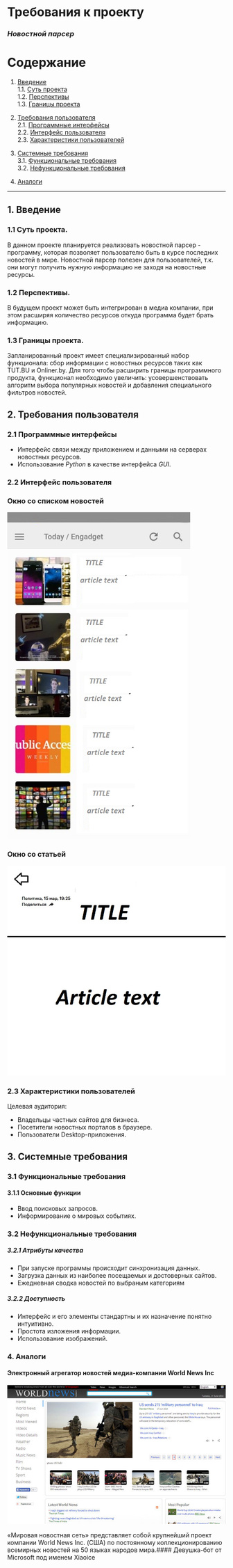 # Требования к проекту  
### *Новостной парсер*


# Содержание

 1.	[Введение](#1)   
   1.1. [Суть проекта](#1.1)    
   1.2. [Перспективы](#1.2)  
   1.3.  [Границы проекта](#1.3)  
 
 2.	[Требования пользователя](#2)   
   2.1. [Программные интерфейсы](#2.1)   
   2.2. [Интерфейс пользователя](#2.2)   
   2.3. [Характеристики пользователей](#2.3) 
   
 3.	[Системные требования](#3)    
   3.1. [Функциональные требования](#3.1)   
   3.2. [Нефункциональные требования](#3.2)   
         
 4.	[Аналоги](#4) 
 
---
##  1.	Введение <a name="1"></a>   

###     1.1	Суть проекта.<a name="1.1"></a>
В данном проекте планируется реализовать новостной парсер -  программу, которая позволяет пользователю быть в курсе последних новостей в мире. Новостной парсер полезен для пользователей, т.к. они могут получить нужную информацию не заходя на новостные ресурсы. 

###     1.2 Перспективы.<a name="1.2"></a> 
В будущем проект может быть интегрирован в медиа компании, при этом расширяя количество ресурсов откуда программа будет брать информацию.

###     1.3 Границы проекта.<a name="1.3"></a>      
Запланированный проект имеет специализированный набор функционала: сбор  информации с новостных ресурсов таких как TUT.BU и Onliner.by. Для того чтобы расширить границы программного продукта, функционал необходимо увеличить: усовершенствовать алгоритм выбора популярных новостей и добавления специального фильтров новостей.

## 2.	Требования пользователя<a name="2"></a> 

### 2.1	Программные интерфейсы<a name="2.1"></a>   
-	Интерфейс связи между приложением и данными на серверах новостных ресурсов.  
-	Использование *Python* в качестве интерфейса *GUI*. 

### 2.2	Интерфейс пользователя<a name="2.2"></a>   
### Окно со списком новостей
![alt text](https://github.com/AlexanderGumeniuk/TRiTPOProject/blob/main/Images/Ky65p6PQv0-422x750.jpg)  


### Окно со статьей 
![alt text](https://github.com/AlexanderGumeniuk/TRiTPOProject/blob/main/Images/1.jpg)


### 2.3	Характеристики пользователей<a name="2.3"></a>   
Целевая аудитория:  
-	Владельцы частных сайтов для бизнеса.
- Посетители новостных порталов в браузере.
- Пользователи Desktop-приложения.

## 3. Системные требования<a name="3"></a>   

### 3.1 Функциональные требования<a name="3.1"></a> 
#### 3.1.1 Основные функции 
 -	Ввод поисковых запросов.   
 -	Информирование о мировых событиях.   

### 3.2	Нефункциональные требования<a name="3.2"></a> 
##### 3.2.1	Атрибуты качества
-	При запуске программы происходит синхронизация данных.
-	Загрузка данных из наиболее посещаемых и достоверных сайтов.
-	Ежедневная сводка новостей по выбраным категориям
##### 	3.2.2	Доступность
-	Интерфейс и его элементы стандартны и их назначение понятно интуитивно.  
-	Простота изложения информации.
-   Использование изображений.

### 4. Аналоги<a name="4"></a> 

#### Электронный агрегатор новостей медиа-компании World News Inc

![alt text](https://github.com/AlexanderGumeniuk/TRiTPOProject/blob/main/Images/content_world-news-network.jpg)

«Мировая новостная сеть» представляет собой крупнейший проект компании World News Inc. (США) по постоянному коллекционированию всемирных новостей на 50 языках народов мира.#### Девушка-бот от Microsoft под именем Xiaoice


